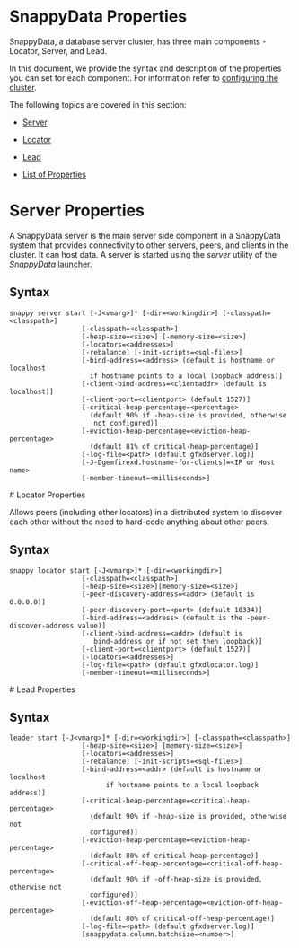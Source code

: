 # SnappyData Properties

SnappyData, a database server cluster, has three main components - Locator, Server, and Lead.

In this document, we provide the syntax and description of the properties you can set for each component. For information refer to [configuring the cluster](configuration.md).

The following topics are covered in this section:

* [Server](#server)

* [Locator](#locator)

* [Lead](#lead)

* [List of Properties](property_description.md)


<a id="server">

# Server Properties

A SnappyData server is the main server side component in a SnappyData system that provides connectivity to other servers, peers, and clients in the cluster. It can host data. A server is started using the *server* utility of the *SnappyData* launcher.

## Syntax

``` pre
snappy server start [-J<vmarg>]* [-dir=<workingdir>] [-classpath=<classpath>]
                  [-classpath=<classpath>]
                  [-heap-size=<size>] [-memory-size=<size>]
                  [-locators=<addresses>] 
                  [-rebalance] [-init-scripts=<sql-files>]
                  [-bind-address=<address> (default is hostname or localhost 
                    if hostname points to a local loopback address)]
                  [-client-bind-address=<clientaddr> (default is localhost)]
                  [-client-port=<clientport> (default 1527)]
                  [-critical-heap-percentage=<percentage>
                    (default 90% if -heap-size is provided, otherwise 
                     not configured)]
                  [-eviction-heap-percentage=<eviction-heap-percentage>
                    (default 81% of critical-heap-percentage)]
                  [-log-file=<path> (default gfxdserver.log)]
                  [-J-Dgemfirexd.hostname-for-clients]=<IP or Host name>
                  [-member-timeout=<milliseconds>]
```

<a id="locator">
# Locator Properties

Allows peers (including other locators) in a distributed system to discover each other without the need to hard-code anything about other peers.

## Syntax

``` pre
snappy locator start [-J<vmarg>]* [-dir=<workingdir>] 
                  [-classpath=<classpath>]
                  [-heap-size=<size>][memory-size=<size>]
                  [-peer-discovery-address=<addr> (default is 0.0.0.0)]
                  [-peer-discovery-port=<port> (default 10334)]
                  [-bind-address=<address> (default is the -peer-discover-address value)]
                  [-client-bind-address=<addr> (default is
                     bind-address or if not set then loopback)]
                  [-client-port=<clientport> (default 1527)]
                  [-locators=<addresses>] 
                  [-log-file=<path> (default gfxdlocator.log)]
                  [-member-timeout=<milliseconds>]
```
<a id="lead">
# Lead Properties

## Syntax

```pre
leader start [-J<vmarg>]* [-dir=<workingdir>] [-classpath=<classpath>]
                  [-heap-size=<size>] [memory-size=<size>]
                  [-locators=<addresses>] 
                  [-rebalance] [-init-scripts=<sql-files>]
                  [-bind-address=<addr> (default is hostname or localhost
                        if hostname points to a local loopback address)]
                  [-critical-heap-percentage=<critical-heap-percentage>
                    (default 90% if -heap-size is provided, otherwise not 
                    configured)]
                  [-eviction-heap-percentage=<eviction-heap-percentage>
                    (default 80% of critical-heap-percentage)]
                  [-critical-off-heap-percentage=<critical-off-heap-percentage>
                    (default 90% if -off-heap-size is provided, otherwise not
                    configured)]
                  [-eviction-off-heap-percentage=<eviction-off-heap-percentage>
                    (default 80% of critical-off-heap-percentage)]
                  [-log-file=<path> (default gfxdserver.log)]
                  [snappydata.column.batchsize=<number>]
```